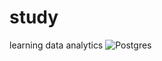 # study
learning data analytics
![Postgres](https://img.shields.io/badge/postgres-%23316192.svg?style=for-the-badge&logo=postgresql&logoColor=white)
